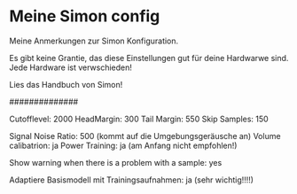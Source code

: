 Meine Simon config
================

Meine Anmerkungen zur Simon Konfiguration.

Es gibt keine Grantie, das diese Einstellungen gut für deine Hardwarwe sind. Jede Hardware ist verwschieden!

Lies das Handbuch von Simon!

##############

Cutofflevel: 2000
HeadMargin: 300
Tail Margin: 550
Skip Samples: 150

Signal Noise Ratio: 500 (kommt auf die Umgebungsgeräusche an)
Volume calibatrion: ja
Power Training: ja  	(am Anfang nicht empfohlen!)

Show warning when there is a problem with a sample: yes

Adaptiere Basismodell mit Trainingsaufnahmen: ja (sehr wichtig!!!!)


